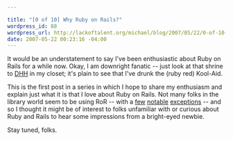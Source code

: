 ```yaml
--- 

title: "[0 of 10] Why Ruby on Rails?"
wordpress_id: 88
wordpress_url: http://lackoftalent.org/michael/blog/2007/05/22/0-of-10-why-ruby-on-rails/
date: 2007-05-22 00:23:16 -04:00
---
```

It would be an understatement to say I've been enthusiastic about Ruby on Rails for a while now.  Okay, I am downright fanatic -- just look at that shrine to <a href="http://en.wikipedia.org/wiki/DHH" target="_blank">DHH</a> in my closet; it's plain to see that I've drunk the (ruby red) Kool-Aid.

This is the first post in a series in which I hope to share my enthusiasm and explain just what it is that I love about Ruby on Rails.  Not many folks in the library world seem to be using RoR -- with a <a href="http://libraryfind.org/" target="_blank">few</a> <a href="http://code.google.com/p/bibapp/" target="_blank">notable</a> <a href="http://umlaut.library.gatech.edu/" target="_blank">exceptions</a> -- and so I thought it might be of interest to folks unfamiliar with or curious about Ruby and Rails to hear some impressions from a bright-eyed newbie.

Stay tuned, folks.
